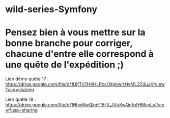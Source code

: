 # wild-series-Symfony

# Pensez bien à vous mettre sur la bonne branche pour corriger, chacune d'entre elle correspond à une quête de l'expédition ;) #

Lien démo quête 17 : 
https://drive.google.com/file/d/1UjfTri7H4HLPzxOitpkwrtHvML2ZduJK/view?usp=sharing

Lien quête 18 : 
https://drive.google.com/file/d/1HhvjKwQknF1BrV_JVuKwQnfpfHMcnLul/view?usp=sharing
